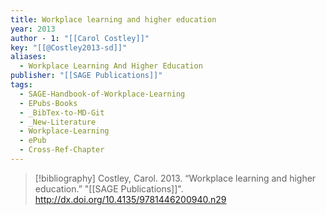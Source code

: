```yaml
---
title: Workplace learning and higher education
year: 2013
author - 1: "[[Carol Costley]]"
key: "[[@Costley2013-sd]]"
aliases:
  - Workplace Learning And Higher Education
publisher: "[[SAGE Publications]]"
tags:
  - SAGE-Handbook-of-Workplace-Learning
  - EPubs-Books
  - _BibTex-to-MD-Git
  - _New-Literature
  - Workplace-Learning
  - ePub
  - Cross-Ref-Chapter
---
```


> [!bibliography]
> Costley, Carol. 2013. “Workplace learning and higher education.” "[[SAGE Publications]]". http://dx.doi.org/10.4135/9781446200940.n29
